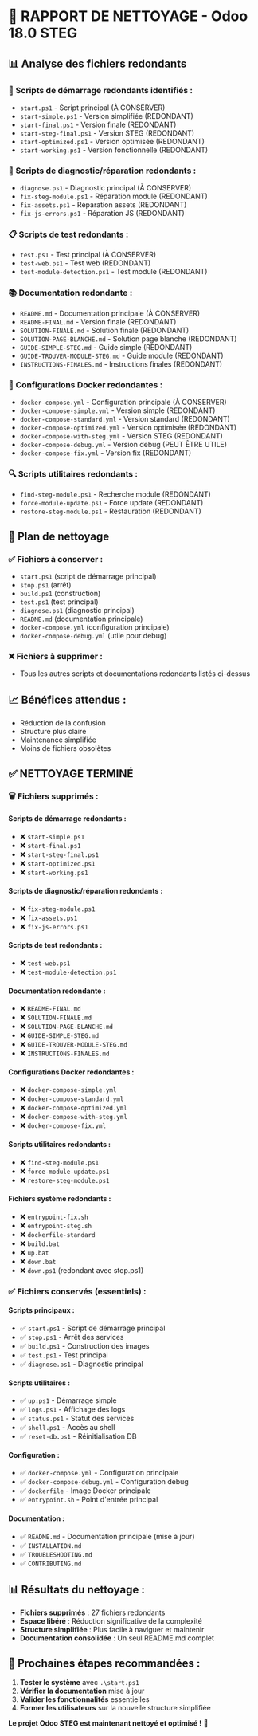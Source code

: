 # 🧹 RAPPORT DE NETTOYAGE - Odoo 18.0 STEG

## 📊 Analyse des fichiers redondants

### 🔄 Scripts de démarrage redondants identifiés :
- `start.ps1` - Script principal (À CONSERVER)
- `start-simple.ps1` - Version simplifiée (REDONDANT)
- `start-final.ps1` - Version finale (REDONDANT)
- `start-steg-final.ps1` - Version STEG (REDONDANT)
- `start-optimized.ps1` - Version optimisée (REDONDANT)
- `start-working.ps1` - Version fonctionnelle (REDONDANT)

### 🔧 Scripts de diagnostic/réparation redondants :
- `diagnose.ps1` - Diagnostic principal (À CONSERVER)
- `fix-steg-module.ps1` - Réparation module (REDONDANT)
- `fix-assets.ps1` - Réparation assets (REDONDANT)
- `fix-js-errors.ps1` - Réparation JS (REDONDANT)

### 📋 Scripts de test redondants :
- `test.ps1` - Test principal (À CONSERVER)
- `test-web.ps1` - Test web (REDONDANT)
- `test-module-detection.ps1` - Test module (REDONDANT)

### 📚 Documentation redondante :
- `README.md` - Documentation principale (À CONSERVER)
- `README-FINAL.md` - Version finale (REDONDANT)
- `SOLUTION-FINALE.md` - Solution finale (REDONDANT)
- `SOLUTION-PAGE-BLANCHE.md` - Solution page blanche (REDONDANT)
- `GUIDE-SIMPLE-STEG.md` - Guide simple (REDONDANT)
- `GUIDE-TROUVER-MODULE-STEG.md` - Guide module (REDONDANT)
- `INSTRUCTIONS-FINALES.md` - Instructions finales (REDONDANT)

### 🐳 Configurations Docker redondantes :
- `docker-compose.yml` - Configuration principale (À CONSERVER)
- `docker-compose-simple.yml` - Version simple (REDONDANT)
- `docker-compose-standard.yml` - Version standard (REDONDANT)
- `docker-compose-optimized.yml` - Version optimisée (REDONDANT)
- `docker-compose-with-steg.yml` - Version STEG (REDONDANT)
- `docker-compose-debug.yml` - Version debug (PEUT ÊTRE UTILE)
- `docker-compose-fix.yml` - Version fix (REDONDANT)

### 🔍 Scripts utilitaires redondants :
- `find-steg-module.ps1` - Recherche module (REDONDANT)
- `force-module-update.ps1` - Force update (REDONDANT)
- `restore-steg-module.ps1` - Restauration (REDONDANT)

## 🎯 Plan de nettoyage

### ✅ Fichiers à conserver :
- `start.ps1` (script de démarrage principal)
- `stop.ps1` (arrêt)
- `build.ps1` (construction)
- `test.ps1` (test principal)
- `diagnose.ps1` (diagnostic principal)
- `README.md` (documentation principale)
- `docker-compose.yml` (configuration principale)
- `docker-compose-debug.yml` (utile pour debug)

### ❌ Fichiers à supprimer :
- Tous les autres scripts et documentations redondants listés ci-dessus

## 📈 Bénéfices attendus :
- Réduction de la confusion
- Structure plus claire
- Maintenance simplifiée
- Moins de fichiers obsolètes

## ✅ NETTOYAGE TERMINÉ

### 🗑️ Fichiers supprimés :

#### Scripts de démarrage redondants :
- ❌ `start-simple.ps1`
- ❌ `start-final.ps1`
- ❌ `start-steg-final.ps1`
- ❌ `start-optimized.ps1`
- ❌ `start-working.ps1`

#### Scripts de diagnostic/réparation redondants :
- ❌ `fix-steg-module.ps1`
- ❌ `fix-assets.ps1`
- ❌ `fix-js-errors.ps1`

#### Scripts de test redondants :
- ❌ `test-web.ps1`
- ❌ `test-module-detection.ps1`

#### Documentation redondante :
- ❌ `README-FINAL.md`
- ❌ `SOLUTION-FINALE.md`
- ❌ `SOLUTION-PAGE-BLANCHE.md`
- ❌ `GUIDE-SIMPLE-STEG.md`
- ❌ `GUIDE-TROUVER-MODULE-STEG.md`
- ❌ `INSTRUCTIONS-FINALES.md`

#### Configurations Docker redondantes :
- ❌ `docker-compose-simple.yml`
- ❌ `docker-compose-standard.yml`
- ❌ `docker-compose-optimized.yml`
- ❌ `docker-compose-with-steg.yml`
- ❌ `docker-compose-fix.yml`

#### Scripts utilitaires redondants :
- ❌ `find-steg-module.ps1`
- ❌ `force-module-update.ps1`
- ❌ `restore-steg-module.ps1`

#### Fichiers système redondants :
- ❌ `entrypoint-fix.sh`
- ❌ `entrypoint-steg.sh`
- ❌ `dockerfile-standard`
- ❌ `build.bat`
- ❌ `up.bat`
- ❌ `down.bat`
- ❌ `down.ps1` (redondant avec stop.ps1)

### ✅ Fichiers conservés (essentiels) :

#### Scripts principaux :
- ✅ `start.ps1` - Script de démarrage principal
- ✅ `stop.ps1` - Arrêt des services
- ✅ `build.ps1` - Construction des images
- ✅ `test.ps1` - Test principal
- ✅ `diagnose.ps1` - Diagnostic principal

#### Scripts utilitaires :
- ✅ `up.ps1` - Démarrage simple
- ✅ `logs.ps1` - Affichage des logs
- ✅ `status.ps1` - Statut des services
- ✅ `shell.ps1` - Accès au shell
- ✅ `reset-db.ps1` - Réinitialisation DB

#### Configuration :
- ✅ `docker-compose.yml` - Configuration principale
- ✅ `docker-compose-debug.yml` - Configuration debug
- ✅ `dockerfile` - Image Docker principale
- ✅ `entrypoint.sh` - Point d'entrée principal

#### Documentation :
- ✅ `README.md` - Documentation principale (mise à jour)
- ✅ `INSTALLATION.md`
- ✅ `TROUBLESHOOTING.md`
- ✅ `CONTRIBUTING.md`

## 📊 Résultats du nettoyage :

- **Fichiers supprimés** : 27 fichiers redondants
- **Espace libéré** : Réduction significative de la complexité
- **Structure simplifiée** : Plus facile à naviguer et maintenir
- **Documentation consolidée** : Un seul README.md complet

## 🎯 Prochaines étapes recommandées :

1. **Tester le système** avec `.\start.ps1`
2. **Vérifier la documentation** mise à jour
3. **Valider les fonctionnalités** essentielles
4. **Former les utilisateurs** sur la nouvelle structure simplifiée

**Le projet Odoo STEG est maintenant nettoyé et optimisé !** 🚀